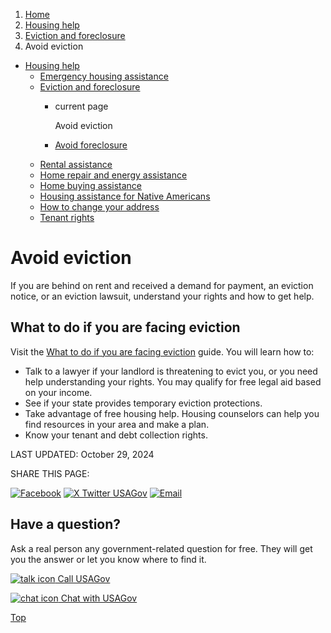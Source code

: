 1. [Home](/)
2. [Housing help](/housing-help)
3. [Eviction and foreclosure](/eviction-and-foreclosure)
4. Avoid eviction

* [Housing help](/housing-help)
  + [Emergency housing assistance](/emergency-housing-assistance)
  + [Eviction and foreclosure](/eviction-and-foreclosure)
    - current page

      Avoid eviction
    - [Avoid foreclosure](/avoid-foreclosure)
  + [Rental assistance](/rental-housing-programs)
  + [Home repair and energy assistance](/repairing-home)
  + [Home buying assistance](/buying-home-programs)
  + [Housing assistance for Native Americans](/native-american-housing-help)
  + [How to change your address](/change-address)
  + [Tenant rights](/tenant-rights)

Avoid eviction
==============

If you are behind on rent and received a demand for payment, an eviction notice, or an eviction lawsuit, understand your rights and how to get help.

**What to do if you are facing eviction**
-----------------------------------------

Visit the
[What to do if you are facing eviction](https://www.consumerfinance.gov/housing/housing-insecurity/help-for-renters/what-to-do-if-youre-facing-eviction/)
guide. You will learn how to:

* Talk to a lawyer if your landlord is threatening to evict you, or you need help understanding your rights. You may qualify for free legal aid based on your income.
* See if your state provides temporary eviction protections.
* Take advantage of free housing help. Housing counselors can help you find resources in your area and make a plan.
* Know your tenant and debt collection rights.

LAST UPDATED:
October 29, 2024

SHARE THIS PAGE:

[![Facebook](/themes/custom/usagov/images/social-media-icons/Facebook_Icon.svg)](https://www.facebook.com/sharer/sharer.php?u=https://www.usa.gov/avoid-eviction&v=3)
[![X Twitter USAGov](/themes/custom/usagov/images/social-media-icons/X_Twitter_Icon.svg?version=2)](https://twitter.com/intent/tweet?source=webclient&text=https://www.usa.gov/avoid-eviction)
[![Email](/themes/custom/usagov/images/social-media-icons/Email_Icon.svg?version=2)](mailto:?subject=https://www.usa.gov/avoid-eviction)

Have a question?
----------------

Ask a real person any government-related question for free. They will get you the answer or let you know where to find it.

[![talk icon](/themes/custom/usagov/images/ICONS_talk.png)
Call USAGov](/phone)

[![chat icon](/themes/custom/usagov/images/ICONS_chat.png)
Chat with USAGov](/chat)

[Top](#main-content)